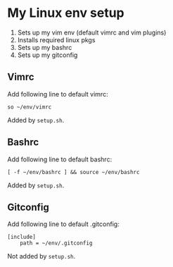 # My Linux env setup

1. Sets up my vim env (default vimrc and vim plugins)
2. Installs required linux pkgs
3. Sets up my bashrc
3. Sets up my gitconfig

## Vimrc
Add following line to default vimrc:

```so ~/env/vimrc```

Added by `setup.sh`.

## Bashrc
Add following line to default bashrc:

```[ -f ~/env/bashrc ] && source ~/env/bashrc```

Added by `setup.sh`.

## Gitconfig
Add following line to default .gitconfig:
```
[include]
	path = ~/env/.gitconfig
```
Not added by `setup.sh`.


